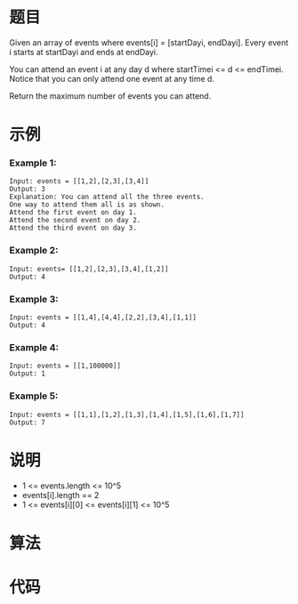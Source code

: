 # 题目

Given an array of events where events[i] = [startDayi, endDayi]. Every event i starts at startDayi and ends at endDayi.

You can attend an event i at any day d where startTimei <= d <= endTimei. Notice that you can only attend one event at any time d.

Return the maximum number of events you can attend.



# 示例

### Example 1:

```
Input: events = [[1,2],[2,3],[3,4]]
Output: 3
Explanation: You can attend all the three events.
One way to attend them all is as shown.
Attend the first event on day 1.
Attend the second event on day 2.
Attend the third event on day 3.
```



### Example 2:

```
Input: events= [[1,2],[2,3],[3,4],[1,2]]
Output: 4
```



### Example 3:

```
Input: events = [[1,4],[4,4],[2,2],[3,4],[1,1]]
Output: 4
```



### Example 4:

```
Input: events = [[1,100000]]
Output: 1
```



### Example 5:

```
Input: events = [[1,1],[1,2],[1,3],[1,4],[1,5],[1,6],[1,7]]
Output: 7
```



# 说明

- 1 <= events.length <= 10^5
- events[i].length == 2
- 1 <= events[i][0] <= events[i][1] <= 10^5



# 算法



# 代码

```c++

```

